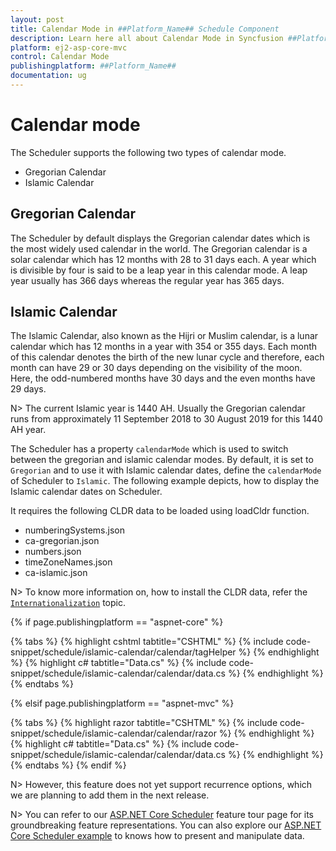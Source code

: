 ```yaml
---
layout: post
title: Calendar Mode in ##Platform_Name## Schedule Component
description: Learn here all about Calendar Mode in Syncfusion ##Platform_Name## Schedule component of Syncfusion Essential JS 2 and more.
platform: ej2-asp-core-mvc
control: Calendar Mode
publishingplatform: ##Platform_Name##
documentation: ug
---
```



# Calendar mode

The Scheduler supports the following two types of calendar mode.

* Gregorian Calendar
* Islamic Calendar

## Gregorian Calendar

The Scheduler by default displays the Gregorian calendar dates which is the most widely used calendar in the world. The Gregorian calendar is a solar calendar which has 12 months with 28 to 31 days each. A year which is divisible by four is said to be a leap year in this calendar mode. A leap year usually has 366 days whereas the regular year has 365 days.

## Islamic Calendar

The Islamic Calendar, also known as the Hijri or Muslim calendar, is a lunar calendar which has 12 months in a year with 354 or 355 days. Each month of this calendar denotes the birth of the new lunar cycle and therefore, each month can have 29 or 30 days depending on the visibility of the moon. Here, the odd-numbered months have 30 days and the even months have 29 days.

N> The current Islamic year is 1440 AH. Usually the Gregorian calendar runs from approximately 11 September 2018 to 30 August 2019 for this 1440 AH year.

The Scheduler has a property `calendarMode` which is used to switch between the gregorian and islamic calendar modes. By default, it is set to `Gregorian` and to use it with Islamic calendar dates, define the `calendarMode` of Scheduler to `Islamic`. The following example depicts, how to display the Islamic calendar dates on Scheduler.

It requires the following CLDR data to be loaded using loadCldr function.

* numberingSystems.json
* ca-gregorian.json
* numbers.json
* timeZoneNames.json
* ca-islamic.json

N> To know more information on, how to install the CLDR data, refer the [`Internationalization`](https://ej2.syncfusion.com/aspnetcore/documentation/common/internationalization/#installing-cldr-data) topic.

{% if page.publishingplatform == "aspnet-core" %}

{% tabs %}
{% highlight cshtml tabtitle="CSHTML" %}
{% include code-snippet/schedule/islamic-calendar/calendar/tagHelper %}
{% endhighlight %}
{% highlight c# tabtitle="Data.cs" %}
{% include code-snippet/schedule/islamic-calendar/calendar/data.cs %}
{% endhighlight %}
{% endtabs %}

{% elsif page.publishingplatform == "aspnet-mvc" %}

{% tabs %}
{% highlight razor tabtitle="CSHTML" %}
{% include code-snippet/schedule/islamic-calendar/calendar/razor %}
{% endhighlight %}
{% highlight c# tabtitle="Data.cs" %}
{% include code-snippet/schedule/islamic-calendar/calendar/data.cs %}
{% endhighlight %}
{% endtabs %}
{% endif %}



N> However, this feature does not yet support recurrence options, which we are planning to add them in the next release.

N> You can refer to our [ASP.NET Core Scheduler](https://www.syncfusion.com/aspnet-core-ui-controls/scheduler) feature tour page for its groundbreaking feature representations. You can also explore our [ASP.NET Core Scheduler example](https://ej2.syncfusion.com/aspnetcore/Schedule/Overview#/material) to knows how to present and manipulate data.
